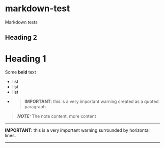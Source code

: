 # markdown-test
Markdown tests
<div id="test1" markdown="1">

## Heading 2

# Heading 1

Some **bold** text

* list
* list
* list
* > **IMPORTANT**: this is a very important warning
  > created as a quoted paragraph

</div>

> **_NOTE:_**  The note content.
> more content

---
**IMPORTANT**: this is a very important warning
surrounded by horizontal lines.

---
